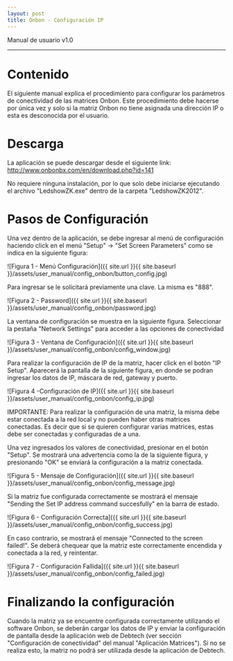 ```yaml
---
layout: post
title: Onbon - Configuración IP
---
```


Manual de usuario v1.0

---

# Contenido

El siguiente manual explica el procedimiento para configurar los parámetros de conectividad de las matrices Onbon. Este procedimiento debe hacerse por única vez y solo si la matriz Onbon no tiene asignada una dirección IP o esta es desconocida por el usuario.

# Descarga

La aplicación se puede descargar desde el siguiente link: http://www.onbonbx.com/en/download.php?id=141

No requiere ninguna instalación, por lo que solo debe iniciarse ejecutando el archivo "LedshowZK.exe" dentro de la carpeta "LedshowZK2012".

# Pasos de Configuración

Una vez dentro de la aplicación, se debe ingresar al menú de configuración haciendo click en el menú "Setup" -> "Set Screen Parameters" como se indica en la siguiente figura:

![Figura 1 - Menú Configuración]({{ site.url }}{{ site.baseurl }}/assets/user_manual/config_onbon/button_config.jpg)

Para ingresar se le solicitará previamente una clave. La misma es "888".

![Figura 2 - Password]({{ site.url }}{{ site.baseurl }}/assets/user_manual/config_onbon/password.jpg)

La ventana de configuración se muestra en la siguiente figura. Seleccionar la pestaña "Network Settings" para acceder a las opciones de conectividad

![Figura 3 - Ventana de Configuración]({{ site.url }}{{ site.baseurl }}/assets/user_manual/config_onbon/config_window.jpg)

Para realizar la configuración de IP de la matriz, hacer click en el botón "IP Setup". Aparecerá la pantalla de la siguiente figura, en donde se podran ingresar los datos de IP, máscara de red, gateway y puerto.

![Figura 4 -Configuración de IP]({{ site.url }}{{ site.baseurl }}/assets/user_manual/config_onbon/config_ip.jpg)

IMPORTANTE: Para realizar la configuración de una matriz, la misma debe estar conectada a la red local y no pueden haber otras matrices conectadas. Es decir que si se quieren configurar varias matrices, estas debe ser conectadas y configuradas de a una.

Una vez ingresados los valores de conectividad, presionar en el botón "Setup". Se mostrará una advertencia como la de la siguiente figura, y presionando "OK" se enviará la configuración a la matriz conectada.

![Figura 5 - Mensaje de Configuración]({{ site.url }}{{ site.baseurl }}/assets/user_manual/config_onbon/config_message.jpg)

Si la matriz fue configurada correctamente se mostrará el mensaje "Sending the Set IP address command succesfully" en la barra de estado.

![Figura 6 - Configuración Correcta]({{ site.url }}{{ site.baseurl }}/assets/user_manual/config_onbon/config_success.jpg)

En caso contrario, se mostrará el mensaje "Connected to the screen failed!". Se deberá chequear que la matriz este correctamente encendida y conectada a la red, y reintentar.

![Figura 7 - Configuración Fallida]({{ site.url }}{{ site.baseurl }}/assets/user_manual/config_onbon/config_failed.jpg)

# Finalizando la configuración

Cuando la matriz ya se encuentre configurada correctamente utilizando el software Onbon, se deberán cargar los datos de IP y enviar la configuración de pantalla desde la aplicación web de Debtech (ver sección "Configuración de conectividad" del manual "Aplicación Matrices"). Si no se realiza esto, la matriz no podrá ser utilizada desde la aplicación de Debtech.
